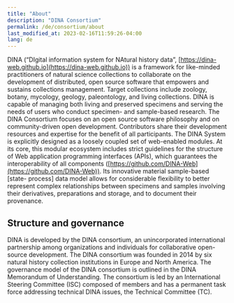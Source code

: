 ```yaml
---
title: "About"
description: "DINA Consortium"
permalink: /de/consortium/about
last_modified_at: 2023-02-16T11:59:26-04:00
lang: de
---
```


DINA (“DIgital information system for NAtural history data”, [https://dina-web.github.io](https://dina-web.github.io)) is a framework for like-minded practitioners of natural science collections to collaborate on the development of distributed, open source software that empowers and sustains collections management. Target collections include zoology, botany, mycology, geology, paleontology, and living collections. DINA is capable of managing both living and preserved specimens and serving the needs of users who conduct specimen- and sample-based research. The DINA Consortium focuses on an open source software philosophy and on community-driven open development. Contributors share their development resources and expertise for the benefit of all participants. The DINA System is explicitly designed as a loosely coupled set of web-enabled modules. At its core, this modular ecosystem includes strict guidelines for the structure of Web application programming interfaces (APIs), which guarantees the interoperability of all components ([https://github.com/DINA-Web](https://github.com/DINA-Web)). Its innovative material sample-based [state- process] data model allows for considerable flexibility to better represent complex relationships between specimens and samples involving their derivatives, preparations and storage, and to document their provenance.

## Structure and governance

DINA is developed by the DINA consortium, an unincorporated international partnership among organizations and individuals for collaborative open-source development. The DINA consortium was founded in 2014 by six natural history collection institutions in Europe and North America. The governance model of the DINA consortium is outlined in the DINA Memorandum of Understanding. The consortium is led by an International Steering Committee (ISC) composed of members and has a permanent task force addressing technical DINA issues, the Technical Committee (TC).